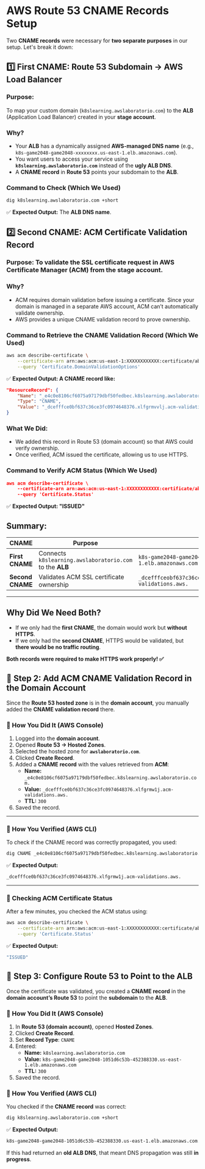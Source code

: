 # AWS Route 53 CNAME Records Setup

Two **CNAME records** were necessary for **two separate purposes** in our setup. Let's break it down:

## 1️⃣ First CNAME: Route 53 Subdomain → AWS Load Balancer

### Purpose:
To map your custom domain (`k8slearning.awslaboratorio.com`) to the **ALB** (Application Load Balancer) created in your **stage account**.

### Why?
- Your **ALB** has a dynamically assigned **AWS-managed DNS name** (e.g., `k8s-game2048-game2048-xxxxxxxx.us-east-1.elb.amazonaws.com`).
- You want users to access your service using **`k8slearning.awslaboratorio.com`** instead of the **ugly ALB DNS**.
- A **CNAME record** in **Route 53** points your subdomain to the **ALB**.

### Command to Check (Which We Used)

```bash
dig k8slearning.awslaboratorio.com +short
```

✅ **Expected Output:** The **ALB DNS name**.

## 2️⃣ Second CNAME: ACM Certificate Validation Record

### Purpose: To validate the SSL certificate request in AWS Certificate Manager (ACM) from the stage account.

### Why?
- ACM requires domain validation before issuing a certificate.
Since your domain is managed in a separate AWS account, ACM can’t automatically validate ownership.
- AWS provides a unique CNAME validation record to prove ownership.

### Command to Retrieve the CNAME Validation Record (Which We Used)
```bash
aws acm describe-certificate \
    --certificate-arn arn:aws:acm:us-east-1:XXXXXXXXXXXX:certificate/abcd1234-5678-90ef-ghij-klmnopqrstuv \
    --query 'Certificate.DomainValidationOptions'
```

✅ **Expected Output: A CNAME record like:**

```json
"ResourceRecord": {
    "Name": "_e4c0e8106cf6075a97179dbf50fedbec.k8slearning.awslaboratorio.com.",
    "Type": "CNAME",
    "Value": "_dcefffce0bf637c36ce3fc0974648376.xlfgrmvvlj.acm-validations.aws."
}
```

###  What We Did:

- We added this record in Route 53 (domain account) so that AWS could verify ownership.
- Once verified, ACM issued the certificate, allowing us to use HTTPS.

### Command to Verify ACM Status (Which We Used)
```json
aws acm describe-certificate \
    --certificate-arn arn:aws:acm:us-east-1:XXXXXXXXXXXX:certificate/abcd1234-5678-90ef-ghij-klmnopqrstuv \
    --query 'Certificate.Status'
```

✅ **Expected Output: "ISSUED"**


## Summary:

| CNAME  | Purpose  | Points To  |
|---------|----------|------------|
| **First CNAME** | Connects `k8slearning.awslaboratorio.com` to the **ALB** | `k8s-game2048-game2048-xxxxxxxx.us-east-1.elb.amazonaws.com` |
| **Second CNAME** | Validates ACM SSL certificate ownership | `_dcefffceobf637c36ce3fc0974648376.xlfgrmw1j.acm-validations.aws.` |

---

## Why Did We Need Both?

- If we only had the **first CNAME**, the domain would work but **without HTTPS**.
- If we only had the **second CNAME**, HTTPS would be validated, but **there would be no traffic routing**.

**Both records were required to make HTTPS work properly! ✅**


## 📌 Step 2: Add ACM CNAME Validation Record in the Domain Account

Since the **Route 53 hosted zone** is in the **domain account**, you manually added the **CNAME validation record** there.

### 🔹 How You Did It (AWS Console)
1. Logged into the **domain account**.
2. Opened **Route 53 → Hosted Zones**.
3. Selected the hosted zone for **`awslaboratorio.com`**.
4. Clicked **Create Record**.
5. Added a **CNAME record** with the values retrieved from **ACM**:
   - **Name:** `_e4c0e8106cf6075a97179dbf50fedbec.k8slearning.awslaboratorio.com.`
   - **Value:** `_dcefffce0bf637c36ce3fc0974648376.xlfgrmw1j.acm-validations.aws.`
   - **TTL:** `300`
6. Saved the record.

---

### 🔹 How You Verified (AWS CLI)
To check if the CNAME record was correctly propagated, you used:

```bash
dig CNAME _e4c0e8106cf6075a97179dbf50fedbec.k8slearning.awslaboratorio.com
```

✅ **Expected Output:**

```bash
_dcefffce0bf637c36ce3fc0974648376.xlfgrmw1j.acm-validations.aws.
```

---

### 🔹 Checking ACM Certificate Status
After a few minutes, you checked the ACM status using:

```bash
aws acm describe-certificate \
    --certificate-arn arn:aws:acm:us-east-1:XXXXXXXXXXXX:certificate/abcd1234-5678-90ef-ghij-klmnopqrstuv \
    --query 'Certificate.Status'
```

✅ **Expected Output:**

```bash
"ISSUED"
```
## 📌 Step 3: Configure Route 53 to Point to the ALB

Once the certificate was validated, you created a **CNAME record** in the **domain account’s Route 53** to point the **subdomain** to the **ALB**.

### 🔹 How You Did It (AWS Console)
1. In **Route 53 (domain account)**, opened **Hosted Zones**.
2. Clicked **Create Record**.
3. Set **Record Type**: `CNAME`
4. Entered:
   - **Name:** `k8slearning.awslaboratorio.com`
   - **Value:** `k8s-game2048-game2048-1051d6c53b-452388330.us-east-1.elb.amazonaws.com`
   - **TTL:** `300`
5. Saved the record.

### 🔹 How You Verified (AWS CLI)
You checked if the **CNAME record** was correct:

```bash
dig k8slearning.awslaboratorio.com +short
```

✅ **Expected Output:**

```bash
k8s-game2048-game2048-1051d6c53b-452388330.us-east-1.elb.amazonaws.com.
```

If this had returned an **old ALB DNS**, that meant DNS propagation was still **in progress**.
